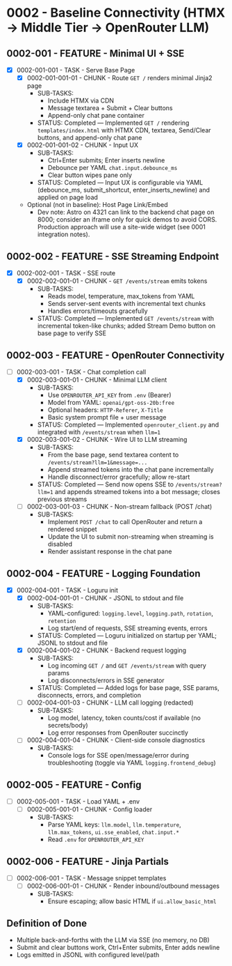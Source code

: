 # 0002 - Baseline Connectivity (HTMX → Middle Tier → OpenRouter LLM)

## 0002-001 - FEATURE - Minimal UI + SSE
- [x] 0002-001-001 - TASK - Serve Base Page
  - [x] 0002-001-001-01 - CHUNK - Route `GET /` renders minimal Jinja2 page
    - SUB-TASKS:
      - Include HTMX via CDN
      - Message textarea + Submit + Clear buttons
      - Append-only chat pane container
    - STATUS: Completed — Implemented `GET /` rendering `templates/index.html` with HTMX CDN, textarea, Send/Clear buttons, and append-only chat pane
  - [x] 0002-001-001-02 - CHUNK - Input UX
    - SUB-TASKS:
      - Ctrl+Enter submits; Enter inserts newline
      - Debounce per YAML `chat.input.debounce_ms`
      - Clear button wipes pane only
    - STATUS: Completed — Input UX is configurable via YAML (debounce_ms, submit_shortcut, enter_inserts_newline) and applied on page load
  - Optional (not in baseline): Host Page Link/Embed
    - Dev note: Astro on 4321 can link to the backend chat page on 8000; consider an iframe only for quick demos to avoid CORS. Production approach will use a site-wide widget (see 0001 integration notes).

## 0002-002 - FEATURE - SSE Streaming Endpoint
- [x] 0002-002-001 - TASK - SSE route
  - [x] 0002-002-001-01 - CHUNK - `GET /events/stream` emits tokens
    - SUB-TASKS:
      - Reads model, temperature, max_tokens from YAML
      - Sends server-sent events with incremental text chunks
      - Handles errors/timeouts gracefully
    - STATUS: Completed — Implemented `GET /events/stream` with incremental token-like chunks; added Stream Demo button on base page to verify SSE

## 0002-003 - FEATURE - OpenRouter Connectivity
- [ ] 0002-003-001 - TASK - Chat completion call
  - [x] 0002-003-001-01 - CHUNK - Minimal LLM client
    - SUB-TASKS:
      - Use `OPENROUTER_API_KEY` from `.env` (Bearer)
      - Model from YAML: `openai/gpt-oss-20b:free`
      - Optional headers: `HTTP-Referer`, `X-Title`
      - Basic system prompt file + user message
    - STATUS: Completed — Implemented `openrouter_client.py` and integrated with `/events/stream` when `llm=1`
  - [x] 0002-003-001-02 - CHUNK - Wire UI to LLM streaming
    - SUB-TASKS:
      - From the base page, send textarea content to `/events/stream?llm=1&message=...`
      - Append streamed tokens into the chat pane incrementally
      - Handle disconnect/error gracefully; allow re-start
    - STATUS: Completed — Send now opens SSE to `/events/stream?llm=1` and appends streamed tokens into a bot message; closes previous streams
  - [ ] 0002-003-001-03 - CHUNK - Non-stream fallback (POST /chat)
    - SUB-TASKS:
      - Implement `POST /chat` to call OpenRouter and return a rendered snippet
      - Update the UI to submit non-streaming when streaming is disabled
      - Render assistant response in the chat pane

## 0002-004 - FEATURE - Logging Foundation
- [x] 0002-004-001 - TASK - Loguru init
  - [x] 0002-004-001-01 - CHUNK - JSONL to stdout and file
    - SUB-TASKS:
      - YAML-configured: `logging.level`, `logging.path`, `rotation`, `retention`
      - Log start/end of requests, SSE streaming events, errors
    - STATUS: Completed — Loguru initialized on startup per YAML; JSONL to stdout and file
  - [x] 0002-004-001-02 - CHUNK - Backend request logging
    - SUB-TASKS:
      - Log incoming `GET /` and `GET /events/stream` with query params
      - Log disconnects/errors in SSE generator
    - STATUS: Completed — Added logs for base page, SSE params, disconnects, errors, and completion
  - [ ] 0002-004-001-03 - CHUNK - LLM call logging (redacted)
    - SUB-TASKS:
      - Log model, latency, token counts/cost if available (no secrets/body)
      - Log error responses from OpenRouter succinctly
  - [ ] 0002-004-001-04 - CHUNK - Client-side console diagnostics
    - SUB-TASKS:
      - Console logs for SSE open/message/error during troubleshooting (toggle via YAML `logging.frontend_debug`)

## 0002-005 - FEATURE - Config
- [ ] 0002-005-001 - TASK - Load YAML + .env
  - [ ] 0002-005-001-01 - CHUNK - Config loader
    - SUB-TASKS:
      - Parse YAML keys: `llm.model`, `llm.temperature`, `llm.max_tokens`, `ui.sse_enabled`, `chat.input.*`
      - Read `.env` for `OPENROUTER_API_KEY`

## 0002-006 - FEATURE - Jinja Partials
- [ ] 0002-006-001 - TASK - Message snippet templates
  - [ ] 0002-006-001-01 - CHUNK - Render inbound/outbound messages
    - SUB-TASKS:
      - Ensure escaping; allow basic HTML if `ui.allow_basic_html`

## Definition of Done
- Multiple back-and-forths with the LLM via SSE (no memory, no DB)
- Submit and clear buttons work, Ctrl+Enter submits, Enter adds newline
- Logs emitted in JSONL with configured level/path